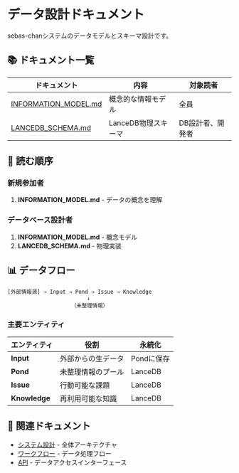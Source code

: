 # データ設計ドキュメント

sebas-chanシステムのデータモデルとスキーマ設計です。

## 📚 ドキュメント一覧

| ドキュメント | 内容 | 対象読者 |
|------------|------|---------|
| [INFORMATION_MODEL.md](INFORMATION_MODEL.md) | 概念的な情報モデル | 全員 |
| [LANCEDB_SCHEMA.md](LANCEDB_SCHEMA.md) | LanceDB物理スキーマ | DB設計者、開発者 |

## 🎯 読む順序

### 新規参加者
1. **INFORMATION_MODEL.md** - データの概念を理解

### データベース設計者
1. **INFORMATION_MODEL.md** - 概念モデル
2. **LANCEDB_SCHEMA.md** - 物理実装

## 📊 データフロー

```
[外部情報源] → Input → Pond → Issue → Knowledge
                         ↓
                    （未整理情報）
```

### 主要エンティティ

| エンティティ | 役割 | 永続化 |
|------------|------|--------|
| **Input** | 外部からの生データ | Pondに保存 |
| **Pond** | 未整理情報のプール | LanceDB |
| **Issue** | 行動可能な課題 | LanceDB |
| **Knowledge** | 再利用可能な知識 | LanceDB |

## 🔗 関連ドキュメント

- [システム設計](../design/ARCHITECTURE.md) - 全体アーキテクチャ
- [ワークフロー](../workflows/) - データ処理フロー
- [API](../api/) - データアクセスインターフェース
